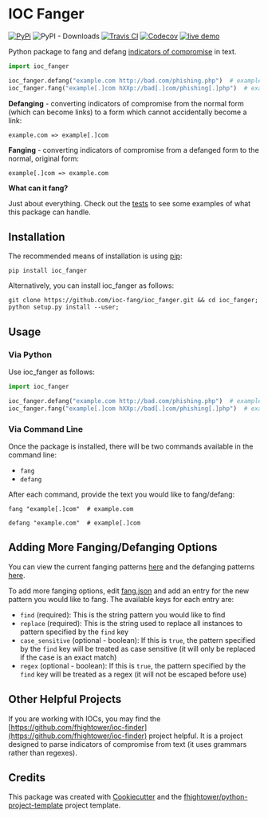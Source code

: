 # IOC Fanger

[![PyPi](https://img.shields.io/pypi/v/ioc_fanger.svg)](https://pypi.python.org/pypi/ioc_fanger)
![PyPI - Downloads](https://img.shields.io/pypi/dm/ioc-fanger)
[![Travis CI](https://img.shields.io/travis/ioc-fang/ioc_fanger.svg)](https://travis-ci.org/ioc-fang/ioc_fanger)
[![Codecov](https://codecov.io/gh/ioc-fang/ioc_fanger/branch/master/graph/badge.svg)](https://codecov.io/gh/ioc-fang/ioc_fanger)
[![live demo](https://img.shields.io/badge/live%20demo-%E2%86%92-green)](http://ioc-fanger.hightower.space/)

Python package to fang and defang [indicators of compromise](https://digitalguardian.com/blog/what-are-indicators-compromise) in text.

```python
import ioc_fanger

ioc_fanger.defang("example.com http://bad.com/phishing.php")  # example[.]com hXXp://bad[.]com/phishing[.]php
ioc_fanger.fang("example[.]com hXXp://bad[.]com/phishing[.]php")  # example.com http://bad.com/phishing.php
```

**Defanging** - converting indicators of compromise from the normal form (which can become links) to a form which cannot accidentally become a link:

`example.com => example[.]com`

**Fanging** - converting indicators of compromise from a defanged form to the normal, original form:

`example[.]com => example.com`

**What can it fang?**

Just about everything. Check out the [tests](https://github.com/ioc-fang/ioc_fanger/blob/master/tests/test_ioc_fanger.py) to see some examples of what this package can handle.

## Installation

The recommended means of installation is using [pip](https://pypi.python.org/pypi/pip/):

`pip install ioc_fanger`

Alternatively, you can install ioc\_fanger as follows:

```shell
git clone https://github.com/ioc-fang/ioc_fanger.git && cd ioc_fanger;
python setup.py install --user;
```

## Usage

### Via Python

Use ioc\_fanger as follows:

```python
import ioc_fanger

ioc_fanger.defang("example.com http://bad.com/phishing.php")  # example[.]com hXXp://bad[.]com/phishing[.]php
ioc_fanger.fang("example[.]com hXXp://bad[.]com/phishing[.]php")  # example.com http://bad.com/phishing.php
```

### Via Command Line

Once the package is installed, there will be two commands available in the command line:

- `fang`
- `defang`

After each command, provide the text you would like to fang/defang:

``` {.sourceCode .shell}
fang "example[.]com"  # example.com
```

``` {.sourceCode .shell}
defang "example.com"  # example[.]com
```

## Adding More Fanging/Defanging Options

You can view the current fanging patterns [here](https://github.com/ioc-fang/ioc_fanger/blob/master/ioc_fanger/fang.json) and the defanging patterns [here](https://github.com/ioc-fang/ioc_fanger/blob/master/ioc_fanger/defang.json).

To add more fanging options, edit [fang.json](https://github.com/ioc-fang/ioc_fanger/blob/master/ioc_fanger/fang.json) and add an entry for the new pattern you would like to fang. The available keys for each entry are:

-   `find` (required): This is the string pattern you would like to find
-   `replace` (required): This is the string used to replace all instances to pattern specified by the `find` key
-   `case_sensitive` (optional - boolean): If this is `true`, the pattern specified by the `find` key will be treated as case sensitive (it will only be replaced if the case is an exact match)
-   `regex` (optional - boolean): If this is `true`, the pattern specified by the `find` key will be treated as a regex (it will not be escaped before use)

## Other Helpful Projects

If you are working with IOCs, you may find the [https://github.com/fhightower/ioc-finder](https://github.com/fhightower/ioc-finder) project helpful. It is a project designed to parse indicators of compromise from text (it uses grammars rather than regexes).

## Credits

This package was created with [Cookiecutter](https://github.com/audreyr/cookiecutter) and the [fhightower/python-project-template](https://gitlab.com/fhightower/python-project-template) project template.
